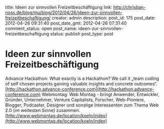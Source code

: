 title: Ideen zur sinnvollen Freizeitbeschäftigung
link: http://christian-noss.de/blog/mu/blog/2012/04/26/ideen-zur-sinnvollen-freizeitbeschaftigung/
creator: admin
description: 
post_id: 175
post_date: 2012-04-26 09:31:40
post_date_gmt: 2012-04-26 07:31:40
comment_status: open
post_name: ideen-zur-sinnvollen-freizeitbeschaftigung
status: publish
post_type: post

# Ideen zur sinnvollen Freizeitbeschäftigung

Advance Hackathon: What exactly is a Hackathon? We call it „team coding of self chosen projects gaining valuable insights and concrete outcomes“. [http://hackathon.advance-conference.com](http://hackathon.advance-conference.com) Webmontag: Web Montag - bringt Anwender, Entwickler, Gründer, Unternehmer, Venture Capitalists, Forscher, Web-Pioniere, Blogger, Podcaster, Designer und sonstige Interessenten zum Thema Web 2.0 (im weitesten Sinne) zusammen. [http://www.webmontag.de/location/koeln/index](http://www.webmontag.de/location/koeln/index)